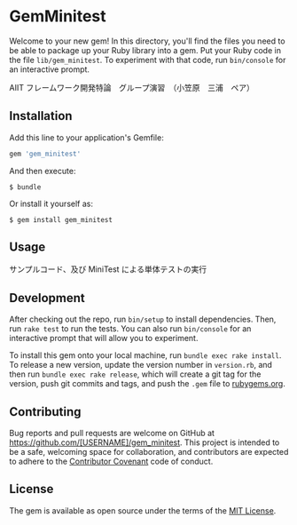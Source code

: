 # GemMinitest

Welcome to your new gem! In this directory, you'll find the files you need to be able to package up your Ruby library into a gem. Put your Ruby code in the file `lib/gem_minitest`. To experiment with that code, run `bin/console` for an interactive prompt.

AIIT フレームワーク開発特論　グループ演習　（小笠原　三浦　ペア）

## Installation

Add this line to your application's Gemfile:

```ruby
gem 'gem_minitest'
```

And then execute:

    $ bundle

Or install it yourself as:

    $ gem install gem_minitest

## Usage

サンプルコード、及び MiniTest による単体テストの実行


## Development

After checking out the repo, run `bin/setup` to install dependencies. Then, run `rake test` to run the tests. You can also run `bin/console` for an interactive prompt that will allow you to experiment.

To install this gem onto your local machine, run `bundle exec rake install`. To release a new version, update the version number in `version.rb`, and then run `bundle exec rake release`, which will create a git tag for the version, push git commits and tags, and push the `.gem` file to [rubygems.org](https://rubygems.org).

## Contributing

Bug reports and pull requests are welcome on GitHub at https://github.com/[USERNAME]/gem_minitest. This project is intended to be a safe, welcoming space for collaboration, and contributors are expected to adhere to the [Contributor Covenant](contributor-covenant.org) code of conduct.


## License

The gem is available as open source under the terms of the [MIT License](http://opensource.org/licenses/MIT).

